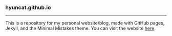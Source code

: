 ### hyuncat.github.io
---
This is a repository for my personal website/blog, made with GitHub pages, Jekyll, and the Minimal Mistakes theme.
You can visit the website [here](hyuncat.github.io).

